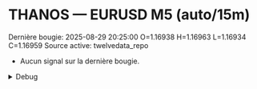 # THANOS — EURUSD M5 (auto/15m)
Dernière bougie: 2025-08-29 20:25:00  O=1.16938  H=1.16963  L=1.16934  C=1.16959
Source active: twelvedata_repo

- Aucun signal sur la dernière bougie.

<details><summary>Debug</summary>

- TD_API_KEY manquant.

</details>